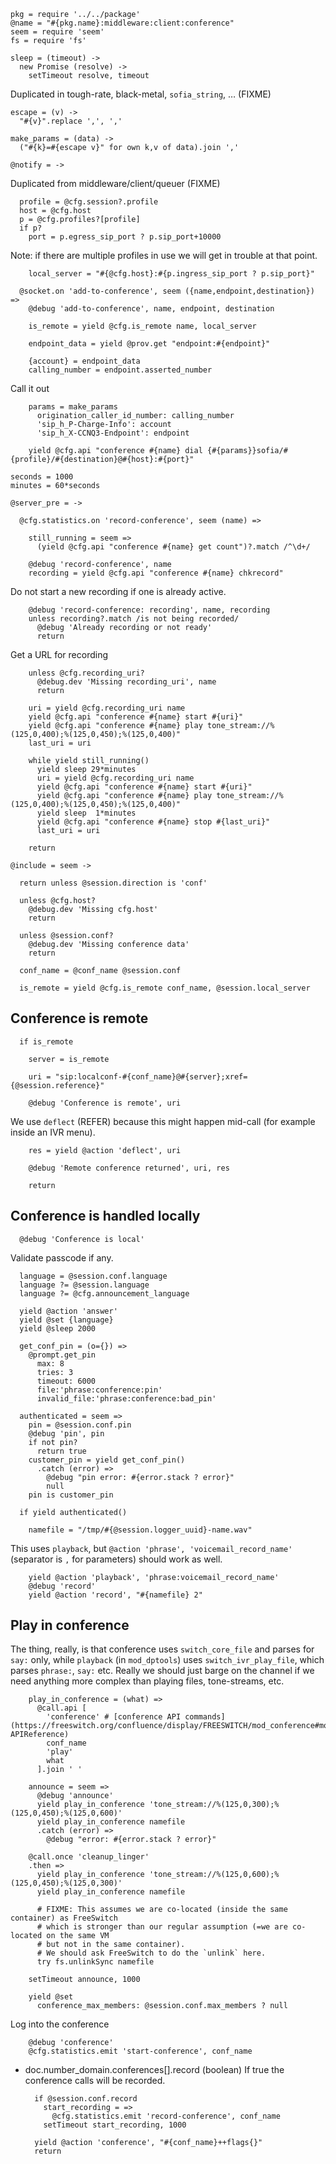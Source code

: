     pkg = require '../../package'
    @name = "#{pkg.name}:middleware:client:conference"
    seem = require 'seem'
    fs = require 'fs'

    sleep = (timeout) ->
      new Promise (resolve) ->
        setTimeout resolve, timeout

Duplicated in tough-rate, black-metal, `sofia_string`, … (FIXME)

    escape = (v) ->
      "#{v}".replace ',', ','

    make_params = (data) ->
      ("#{k}=#{escape v}" for own k,v of data).join ','

    @notify = ->

Duplicated from middleware/client/queuer (FIXME)

      profile = @cfg.session?.profile
      host = @cfg.host
      p = @cfg.profiles?[profile]
      if p?
        port = p.egress_sip_port ? p.sip_port+10000

Note: if there are multiple profiles in use we will get in trouble at that point.

        local_server = "#{@cfg.host}:#{p.ingress_sip_port ? p.sip_port}"

      @socket.on 'add-to-conference', seem ({name,endpoint,destination}) =>
        @debug 'add-to-conference', name, endpoint, destination

        is_remote = yield @cfg.is_remote name, local_server

        endpoint_data = yield @prov.get "endpoint:#{endpoint}"

        {account} = endpoint_data
        calling_number = endpoint.asserted_number

Call it out

        params = make_params
          origination_caller_id_number: calling_number
          'sip_h_P-Charge-Info': account
          'sip_h_X-CCNQ3-Endpoint': endpoint

        yield @cfg.api "conference #{name} dial {#{params}}sofia/#{profile}/#{destination}@#{host}:#{port}"

    seconds = 1000
    minutes = 60*seconds

    @server_pre = ->

      @cfg.statistics.on 'record-conference', seem (name) =>

        still_running = seem =>
          (yield @cfg.api "conference #{name} get count")?.match /^\d+/

        @debug 'record-conference', name
        recording = yield @cfg.api "conference #{name} chkrecord"

Do not start a new recording if one is already active.

        @debug 'record-conference: recording', name, recording
        unless recording?.match /is not being recorded/
          @debug 'Already recording or not ready'
          return

Get a URL for recording

        unless @cfg.recording_uri?
          @debug.dev 'Missing recording_uri', name
          return

        uri = yield @cfg.recording_uri name
        yield @cfg.api "conference #{name} start #{uri}"
        yield @cfg.api "conference #{name} play tone_stream://%(125,0,400);%(125,0,450);%(125,0,400)"
        last_uri = uri

        while yield still_running()
          yield sleep 29*minutes
          uri = yield @cfg.recording_uri name
          yield @cfg.api "conference #{name} start #{uri}"
          yield @cfg.api "conference #{name} play tone_stream://%(125,0,400);%(125,0,450);%(125,0,400)"
          yield sleep  1*minutes
          yield @cfg.api "conference #{name} stop #{last_uri}"
          last_uri = uri

        return

    @include = seem ->

      return unless @session.direction is 'conf'

      unless @cfg.host?
        @debug.dev 'Missing cfg.host'
        return

      unless @session.conf?
        @debug.dev 'Missing conference data'
        return

      conf_name = @conf_name @session.conf

      is_remote = yield @cfg.is_remote conf_name, @session.local_server

Conference is remote
--------------------

      if is_remote

        server = is_remote

        uri = "sip:localconf-#{conf_name}@#{server};xref={@session.reference}"

        @debug 'Conference is remote', uri

We use `deflect` (REFER) because this might happen mid-call (for example inside an IVR menu).

        res = yield @action 'deflect', uri

        @debug 'Remote conference returned', uri, res

        return

Conference is handled locally
-----------------------------

      @debug 'Conference is local'

Validate passcode if any.

      language = @session.conf.language
      language ?= @session.language
      language ?= @cfg.announcement_language

      yield @action 'answer'
      yield @set {language}
      yield @sleep 2000

      get_conf_pin = (o={}) =>
        @prompt.get_pin
          max: 8
          tries: 3
          timeout: 6000
          file:'phrase:conference:pin'
          invalid_file:'phrase:conference:bad_pin'

      authenticated = seem =>
        pin = @session.conf.pin
        @debug 'pin', pin
        if not pin?
          return true
        customer_pin = yield get_conf_pin()
          .catch (error) =>
            @debug "pin error: #{error.stack ? error}"
            null
        pin is customer_pin

      if yield authenticated()

        namefile = "/tmp/#{@session.logger_uuid}-name.wav"

This uses `playback`, but `@action 'phrase', 'voicemail_record_name'` (separator is `,` for parameters) should work as well.

        yield @action 'playback', 'phrase:voicemail_record_name'
        @debug 'record'
        yield @action 'record', "#{namefile} 2"

Play in conference
------------------

The thing, really, is that conference uses `switch_core_file` and parses for `say:` only, while `playback` (in `mod_dptools`) uses `switch_ivr_play_file`, which parses `phrase:`, `say:` etc.
Really we should just barge on the channel if we need anything more complex than playing files, tone-streams, etc.

        play_in_conference = (what) =>
          @call.api [
            'conference' # [conference API commands](https://freeswitch.org/confluence/display/FREESWITCH/mod_conference#mod_conference-APIReference)
            conf_name
            'play'
            what
          ].join ' '

        announce = seem =>
          @debug 'announce'
          yield play_in_conference 'tone_stream://%(125,0,300);%(125,0,450);%(125,0,600)'
          yield play_in_conference namefile
          .catch (error) =>
            @debug "error: #{error.stack ? error}"

        @call.once 'cleanup_linger'
        .then =>
          yield play_in_conference 'tone_stream://%(125,0,600);%(125,0,450);%(125,0,300)'
          yield play_in_conference namefile

          # FIXME: This assumes we are co-located (inside the same container) as FreeSwitch
          # which is stronger than our regular assumption (=we are co-located on the same VM
          # but not in the same container).
          # We should ask FreeSwitch to do the `unlink` here.
          try fs.unlinkSync namefile

        setTimeout announce, 1000

        yield @set
          conference_max_members: @session.conf.max_members ? null

Log into the conference

        @debug 'conference'
        @cfg.statistics.emit 'start-conference', conf_name

* doc.number_domain.conferences[].record (boolean) If true the conference calls will be recorded.

        if @session.conf.record
          start_recording = =>
            @cfg.statistics.emit 'record-conference', conf_name
          setTimeout start_recording, 1000

        yield @action 'conference', "#{conf_name}++flags{}"
        return

